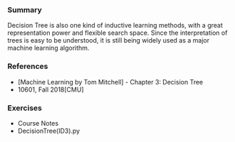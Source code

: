 ### Summary

Decision Tree is also one kind of inductive learning methods, with a great representation power and flexible search space. Since
the interpretation of trees is easy to be understood, it is still being widely used as a major machine learning algorithm.

### References

- [Machine Learning by Tom Mitchell] - Chapter 3: Decision Tree
- 10601, Fall 2018[CMU]


### Exercises

- Course Notes
- DecisionTree(ID3).py
